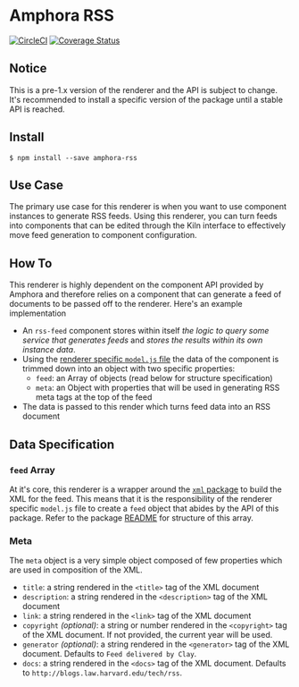 # Amphora RSS

[![CircleCI](https://circleci.com/gh/clay/amphora-rss/tree/master.svg?style=svg)](https://circleci.com/gh/clay/amphora-rss/tree/master)
[![Coverage Status](https://coveralls.io/repos/github/clay/amphora-rss/badge.svg?branch=master)](https://coveralls.io/github/clay/amphora-rss?branch=master)

## Notice
This is a pre-1.x version of the renderer and the API is subject to change. It's recommended to install a specific version of the package until a stable API is reached.

## Install
`$ npm install --save amphora-rss`

## Use Case

The primary use case for this renderer is when you want to use component instances to generate RSS feeds. Using this renderer, you can turn feeds into components that can be edited through the Kiln interface to effectively move feed generation to component configuration.

## How To

This renderer is highly dependent on the component API provided by Amphora and therefore relies on a component that can generate a feed of documents to be passed off to the renderer. Here's an example implementation

  - An `rss-feed` component stores within itself _the logic to query some service that generates feeds_ and _stores the results within its own instance data_.
  - Using the [renderer specific `model.js` file](https://github.com/clay/amphora/pull/480) the data of the component is trimmed down into an object with two specific properties:
    - `feed`: an Array of objects (read below for structure specification)
    - `meta`: an Object with properties that will be used in generating RSS meta tags at the top of the feed
  - The data is passed to this render which turns feed data into an RSS document

## Data Specification

### `feed` Array

At it's core, this renderer is a wrapper around the [`xml` package](https://www.npmjs.com/package/xml) to build the XML for the feed. This means that it is the responsibility of the renderer specific `model.js` file to create a `feed` object that abides by the API of this package. Refer to the package [README](https://github.com/dylang/node-xml/blob/master/readme.md) for structure of this array.

### Meta

The `meta` object is a very simple object composed of few properties which are used in composition of the XML.

- `title`: a string rendered in the `<title>` tag of the XML document
- `description`: a string rendered in the `<description>` tag of the XML document
- `link`: a string rendered in the `<link>` tag of the XML document
- `copyright` _(optional)_: a string or number rendered in the `<copyright>` tag of the XML document. If not provided, the current year will be used.
- `generator` _(optional)_: a string rendered in the `<generator>` tag of the XML document. Defaults to `Feed delivered by Clay`.
- `docs`: a string rendered in the `<docs>` tag of the XML document. Defaults to `http://blogs.law.harvard.edu/tech/rss`.
